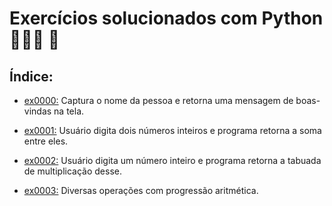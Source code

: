 # Exercícios solucionados com Python 👩🏻‍💻 🐍

## Índice:

- [ex0000:](exercicio_py/ex0000_boas_vindas) Captura o nome da pessoa e retorna uma mensagem de boas-vindas na tela.

- [ex0001:](exercicio_py/ex0001_soma_numeros) Usuário digita dois números inteiros e programa retorna a soma entre eles.

- [ex0002:](exercicio_py/ex0002_tabuada_multiplicacao) Usuário digita um número inteiro e programa retorna a tabuada de multiplicação desse.

- [ex0003:](exercicio_py/ex0003_progressao_aritmetica) Diversas operações com progressão aritmética.
